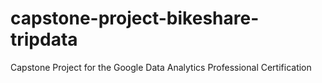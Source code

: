 # capstone-project-bikeshare-tripdata
Capstone Project for the Google Data Analytics Professional Certification
